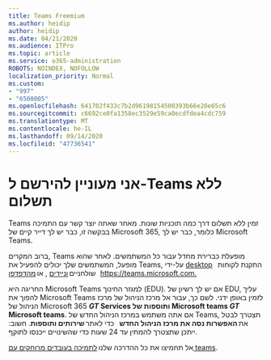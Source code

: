 ```yaml
---
title: Teams Freemium
ms.author: heidip
author: heidip
ms.date: 04/21/2020
ms.audience: ITPro
ms.topic: article
ms.service: o365-administration
ROBOTS: NOINDEX, NOFOLLOW
localization_priority: Normal
ms.custom:
- "997"
- "6500005"
ms.openlocfilehash: 641702f433c7b2d96198154500393b66e20e65c6
ms.sourcegitcommit: c6692ce0fa1358ec3529e59ca0ecdfdea4cdc759
ms.translationtype: MT
ms.contentlocale: he-IL
ms.lasthandoff: 09/14/2020
ms.locfileid: "47736541"
---
```

# <a name="id-like-to-sign-up-for-teams-for-free"></a>אני מעוניין להירשם ל-Teams ללא תשלום

Teams זמין ללא תשלום דרך כמה תוכניות שונות. מאחר שאתה יוצר קשר עם התמיכה בבקשה זו, כבר יש לך דייר קיים של Microsoft 365, כלומר, כבר יש לך Microsoft Teams.

ברוב המקרים, Teams מופעלת כברירת מחדל עבור כל המשתמשים. לאחר שהוא מופעל, המשתמשים שלך יכולים להפעיל את Teams, על-ידי [desktop](https://docs.microsoft.com/MicrosoftTeams/get-clients#desktop-client)   התקנת לקוחות שולחניים [וניידים](https://docs.microsoft.com/MicrosoftTeams/get-clients#mobile-clients) , או [מהדפדפן](https://docs.microsoft.com/MicrosoftTeams/get-clients#web-client)   <https://teams.microsoft.com.>

החריגה היא Microsoft Teams למגזר החינוך (EDU). אם יש לך רשיון של EDU, עליך להפוך את Microsoft Teams לזמין באופן ידני. לשם כך, עבור אל מרכז הניהול של מרכז הניהול של Microsoft 365 **_GT_ Services ותוספות של Microsoft teams _GT_ Microsoft teams**. אם אתה משתמש במרכז הניהול החדש של Teams, תצטרך לבטל את **האפשרות נסה את מרכז הניהול החדש**   כדי לאתר **שירותים ותוספות**. חשוב: ייתכן שתצטרך להמתין עד 24 שעות כדי שהשינויים ייכנסו לתוקף.

אל תחמיצו את כל ההדרכה שלנו [לתמיכה בעובדים מרוחקים עם teams](https://docs.microsoft.com/MicrosoftTeams/support-remote-work-with-teams).
